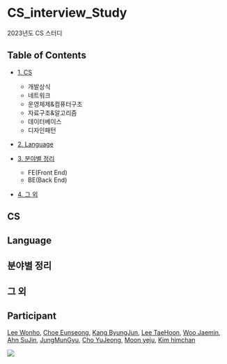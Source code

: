 # CS_interview_Study
2023년도 CS 스터디

## Table of Contents
- <a href="#cs">1. CS</a>
  - 개발상식
  - 네트워크
  - 운영체제&컴퓨터구조
  - 자료구조&알고리즘
  - 데이터베이스
  - 디자인패턴

- <a href="#language">2. Language</a>

- <a href="#field">3. 분야별 정리</a>
  - FE(Front End)
  - BE(Back End)

- <a href="#others">4. 그 외</a>

## CS

## Language

## 분야별 정리

## 그 외

## Participant
[Lee Wonho](https://github.com/asuan99), 
[Choe Eunseong](https://github.com/ches0703), 
[Kang ByungJun](https://github.com/bangdori), 
[Lee TaeHoon](https://github.com/Tentennball), 
[Woo Jaemin](https://github.com/WooJJam), 
[Ahn SuJin](https://github.com/ssuzyn), 
[JungMunGyu](https://github.com/JungMunGyu), 
[Cho YuJeong](https://github.com/hiyoojeong), 
[Moon yeju](https://github.com/moonyeju),
[Kim himchan](https://github.com/HmDol)

<a href="https://github.com/asuan99/CS_interview_Study/graphs/contributors">
  <img src="https://contrib.rocks/image?repo=asuan99/CS_interview_Study" />
</a>



